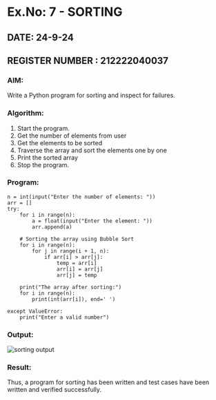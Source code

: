 # Ex.No: 7 - SORTING
## DATE: 24-9-24
## REGISTER NUMBER : 212222040037
### AIM:
Write a Python program for sorting and inspect for failures.

### Algorithm:
1. Start the program.
2. Get the number of elements from user
3. Get the elements to be sorted
4. Traverse the array and sort the elements one by one
5. Print the sorted array
6. Stop the program.
   
### Program:
```
n = int(input("Enter the number of elements: "))
arr = []
try:
    for i in range(n):
        a = float(input("Enter the element: "))
        arr.append(a)
    
    # Sorting the array using Bubble Sort
    for i in range(n):
        for j in range(i + 1, n):
            if arr[i] > arr[j]:
                temp = arr[i]
                arr[i] = arr[j]
                arr[j] = temp

    print("The array after sorting:")
    for i in range(n):
        print(int(arr[i]), end=' ')
        
except ValueError:
    print("Enter a valid number")
```
### Output:
![sorting output](https://github.com/user-attachments/assets/d2765b87-6b1f-41f5-8bdd-324d0c328343)


### Result:
Thus, a program for sorting has been written and test cases have been written and verified successfully.
